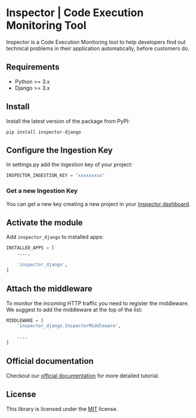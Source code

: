 # Inspector | Code Execution Monitoring Tool

Inspector is a Code Execution Monitoring tool to help developers find out technical problems in their application automatically, before customers do.

## Requirements

- Python >= 3.x
- Django >= 3.x

## Install
Install the latest version of the package from PyPI:

```shell
pip install inspector-django
```

## Configure the Ingestion Key
In settings.py add the ingestion key of your project:

```python
INSPECTOR_INGESTION_KEY = "xxxxxxxxx"
```

### Get a new Ingestion Key
You can get a new key creating a new project in your [Inspector dashboard](https://app.inspector.dev).

## Activate the module
Add `inspector_django` to installed apps:
```python
INSTALLED_APPS = [
    ....,
 	
    'inspector_django',
]
```

## Attach the middleware
To monitor the incoming HTTP traffic you need to register the middleware. 
We suggest to add the middleware at the top of the list:

```python
MIDDLEWARE = [
	'inspector_django.InspectorMiddleware',
	
	....
]
```

## Official documentation
Checkout our [official documentation](https://docs.inspector.dev/guides/python) for more detailed tutorial.

## License
This library is licensed under the [MIT](LICENSE) license.